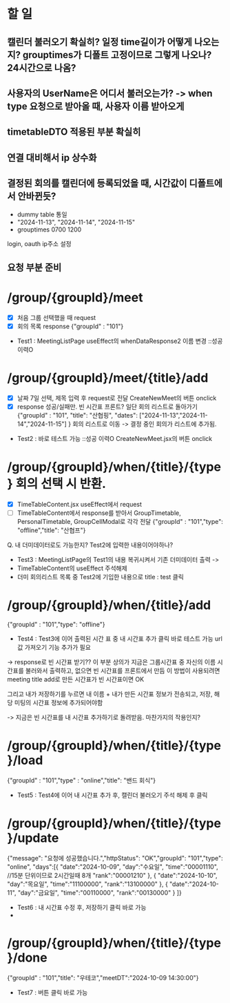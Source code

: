 # 할 일

## 캘린더 불러오기 확실히? 일정 time길이가 어떻게 나오는지? grouptimes가 디폴트 고정이므로 그렇게 나오나? 24시간으로 나옴?

## 사용자의 UserName은 어디서 불러오는가? -> when type 요청으로 받아올 때, 사용자 이름 받아오게

## timetableDTO 적용된 부분 확실히

## 연결 대비해서 ip 상수화

## 결정된 회의를 캘린더에 등록되었을 때, 시간값이 디폴트에서 안바뀐듯?


- dummy table 통일
- "2024-11-13",
  "2024-11-14",
  "2024-11-15"
- grouptimes 0700 1200


login, oauth ip주소 설정


## 요청 부분 준비

# /group/{groupId}/meet
- [X] 처음 그룹 선택했을 때 request
- [x] 회의 목록 response
  {"groupId" : "101"}

- Test1 : MeetingListPage useEffect의 whenDataResponse2 이름 변경 ::성공 이력O

# /group/{groupId}/meet/{title}/add
- [X] 날짜 7일 선택, 제목 입력 후 request로 전달 CreateNewMeet의 버튼 onclick
- [X] response 성공/실패만. 빈 시간표 프론트? 일단 회의 리스트로 돌아가기
  {"groupId" : "101",
  "title": "산협핑",
  "dates": ["2024-11-13","2024-11-14","2024-11-15"] }
  회의 리스트로 이동 -> 결정 중인 회의가 리스트에 추가됨.
- Test2 : 바로 테스트 가능 ::성공 이력O CreateNewMeet.jsx의 버튼 onclick

# /group/{groupId}/when/{title}/{type} 회의 선택 시 반환.
- [x] TimeTableContent.jsx useEffect에서 request
- [ ] TimeTableContent에서 response를 받아서 GroupTimetable, PersonalTimetable, GroupCellModal로 각각 전달
  {"groupId" : "101","type": "offline","title": "산협프"}

Q. 내 더미데이터로도 가능한지? Test2에 입력한 내용이어야하나?
- Test3 : MeetingListPage의 Test1의 내용 복귀시켜서 기존 더미데이터 출력 -> 
- TimeTableContent의 useEffect 주석해제
- 더미 회의리스트 목록 중 Test2에 기입한 내용으로 title : test 클릭


# /group/{groupId}/when/{title}/add
{"groupId" : "101","type": "offline"}
- Test4 : Test3에 이어 출력된 시간 표 중 내 시간표 추가 클릭 바로 테스트 가능
  url값 가져오기 기능 추가가 필요

-> response로 빈 시간표 받기?? 이 부분 상의가
지금은 그룹시간표 중 자신의 이름 시간표를 불러와서 출력하고, 없으면 빈 시간표를 프론트에서 만듬
이 방법이 사용되려면 meeting title add로 만든 시간표가 빈 시간표이면 OK

그리고 내가 저장하기를 누르면 내 이름 + 내가 만든 시간표 정보가 전송되고, 저장,
해당 미팅의 시간표 정보에 추가되어야함

-> 지금은 빈 시간표를 내 시간표 추가하기로 돌려받음.
마찬가지의 작용인지?


# /group/{groupId}/when/{title}/{type}/load
{"groupId" : "101","type" : "online","title": "밴드 회식"}
- Test5 : Test4에 이어 내 시간표 추가 후, 캘린더 불러오기 주석 해제 후 클릭

# /group/{groupId}/when/{title}/{type}/update
{"message": "요청에 성공했습니다.","httpStatus": "OK","groupId": "101","type": "online",
"days":[{
"date":"2024-10-09",
"day":"수요일",
"time":"00001110", //15분 단위이므로 2시간일때 8개
"rank":"00001210"
},
{
"date":"2024-10-10",
"day":"목요일",
"time":"11100000",
"rank":"13100000"
},
{
"date":"2024-10-11",
"day":"금요일",
"time":"00110000",
"rank":"00130000"
}
]}

- Test6 : 내 시간표 수정 후, 저장하기 클릭 바로 가능
-
# /group/{groupId}/when/{title}/{type}/done
{"groupId" : "101","title": "우테코","meetDT":"2024-10-09 14:30:00"}

- Test7 : 버튼 클릭 바로 가능

